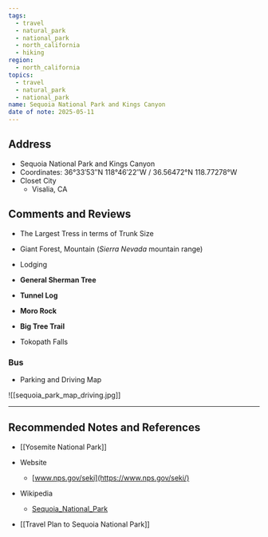 ```yaml
---
tags:
  - travel
  - natural_park
  - national_park
  - north_california
  - hiking
region:
  - north_california
topics:
  - travel
  - natural_park
  - national_park
name: Sequoia National Park and Kings Canyon
date of note: 2025-05-11
---
```


## Address

- Sequoia National Park and Kings Canyon
- Coordinates: 36°33′53″N 118°46′22″W﻿ / ﻿36.56472°N 118.77278°W
- Closet City
	- Visalia, CA



## Comments and Reviews

- The Largest Tress in terms of Trunk Size
- Giant Forest, Mountain (*Sierra Nevada* mountain range)
- Lodging

- **General Sherman Tree**
- **Tunnel Log**
- **Moro Rock**
- **Big Tree Trail**
- Tokopath Falls

### Bus

- Parking and Driving Map

![[sequoia_park_map_driving.jpg]]






-----------
##  Recommended Notes and References

- [[Yosemite National Park]]
- Website
	- [www.nps.gov/seki](https://www.nps.gov/seki/)

- Wikipedia
	- [Sequoia_National_Park](https://en.wikipedia.org/wiki/Sequoia_National_Park)

- [[Travel Plan to Sequoia National Park]]